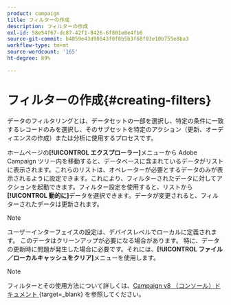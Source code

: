 ```yaml
---
product: campaign
title: フィルターの作成
description: フィルターの作成
exl-id: 58e54f67-dc87-42f1-8426-6f801e8e4fb6
source-git-commit: b4059e43d98643f0f8b5b3f68f03e10b755e8ba3
workflow-type: tm+mt
source-wordcount: '165'
ht-degree: 89%

---
```


# フィルターの作成{#creating-filters}

データのフィルタリングとは、データセットの一部を選択し、特定の条件に一致するレコードのみを選択し、そのサブセットを特定のアクション（更新、オーディエンスの作成）または分析に使用するプロセスです。

ホームページの&#x200B;**[!UICONTROL エクスプローラー]**&#x200B;メニューから Adobe Campaign ツリー内を移動すると、データベースに含まれているデータがリストに表示されます。これらのリストは、オペレーターが必要とするデータのみが表示されるように設定できます。これにより、フィルターされたデータに対してアクションを起動できます。フィルター設定を使用すると、リストから&#x200B;**[!UICONTROL 動的に]**&#x200B;データを選択できます。データが変更されると、フィルターされたデータは更新されます。

>[!NOTE]
>
>ユーザーインターフェイスの設定は、デバイスレベルでローカルに定義されます。 このデータはクリーンアップが必要になる場合があります。 特に、データの更新時に問題が発生した場合に必要です。それには、**[!UICONTROL ファイル／ローカルキャッシュをクリア]**&#x200B;メニューを使用します。

>[!NOTE]
>
>フィルターとその使用方法について詳しくは、[Campaign v8 （コンソール）ドキュメント ](https://experienceleague.adobe.com/ja/docs/campaign/campaign-v8/audience/create-audiences/create-filters){target=_blank} を参照してください。


<!--

## Typology of available filters {#typology-of-available-filters}

Adobe Campaign lets you apply filters to data lists.

These filters can be used once, or you can save them for future use. You can apply several filters at the same time.

The following filter types are available in Adobe Campaign:

* **Default filters**

  The **default filter** is accessible via the fields located above the lists. It lets you filter on predefined fields (for recipient profiles, these are the name and email address by default). You can use the fields to enter the characters to filter on or to selection the filter conditions from a drop-down list.

  ![](assets/filters_recipient_default_filter.png)
<!--
  >[!NOTE]
  >
  >The **%** character replaces any character string. For example, the string `%@yahoo.com` lets you display all the profiles with an email address in the domain "yahoo.com".

  You can change the default filter of a list. For more on this, refer to [Change the default filter](#altering-the-default-filter).

* **Simple filters**

  **Simple filters** are one-off filters on the columns. They are defined with one or more simple search criteria on the displayed columns.

  You can combine several simple filters on the same data list to refine your search. The filter fields are displayed one beneath the other. They can be deleted independently of each other.

  ![](assets/filters_recipient_simple_filter.png)

  Simple filters are detailed in [Create a simple filter](#creating-a-simple-filter).

* **Advanced filters**

  **Advanced filters** are created using a query or a combination of queries on the data.

  For more on creating an advanced filter, refer to [Create an advanced filter](#creating-an-advanced-filter).

  You can use functions to define the content of the filter. For more on this, refer to [Create an advanced filter with functions](#creating-an-advanced-filter-with-functions).

  >[!NOTE]
  >
  >For more on building queries in Adobe Campaign, refer to [this section](../../platform/using/about-queries-in-campaign.md).

* **User filters**

  An **application filter** is an advanced filter that has been saved, to use and share its configuration with the other operators.

  The **[!UICONTROL Filters]** button located above the lists offers a set of application filters that can be combined to refine the filtering. The method for creating these filters is presented in [Save a filter](#saving-a-filter).

## Change the default filter {#altering-the-default-filter}

To change the default filter for a recipient list, click the **[!UICONTROL Profiles and Targets > Pre-defined filters]** node of the tree.

For all other types of data, configure the default filter via the **[!UICONTROL Administration > Configuration > Predefined filters]** node.

Apply the following steps:

1. Select the filter you want to be used by default.
1. Click the **[!UICONTROL Parameters]** tab and select **[!UICONTROL Default filter for the associated document type]**.

   ![](assets/s_ncs_user_default_filter.png)

   >[!CAUTION]
   >
   >If a default filter is already applied to the list, you need to disable it before applying a new filter. To do this, click the red cross to the right of the filtering fields.

1. Click **[!UICONTROL Save]** to apply the filter.

   >[!NOTE]
   >
   >The filter definition window is detailed in [Create an advanced filter](#creating-an-advanced-filter) and [Save a filter](#saving-a-filter).

## Create a simple filter {#creating-a-simple-filter}

To create a **simple filter**, apply the following steps:

1. Right-click the field you want to filter and select **[!UICONTROL Filter on this field]**.

   ![](assets/s_ncs_user_sort_this_field.png)

   The default filter fields are displayed above the list.

1. Select the filter option from the drop-down list, or enter the filter criteria to apply (the method for selecting or entering criteria depends on the type of field: text, enumerated, etc.).

   ![](assets/s_ncs_user_sort_fields.png)

1. To activate the filter, press Enter on the keyboard, or click the green arrow to the right of the filter fields.

If the field on which you want to filter the data is not displayed in the form of the profile, you can add it in the columns displayed, then filter on that column. To do this,

1. Click the **[!UICONTROL Configure the list]** icon.

   ![](assets/s_ncs_user_configure_list.png)

1. Select the column to be displayed, for example the age of the recipients.

   ![](assets/s_ncs_user_select_fields_to_display.png)

1. Right-click the **Age** column in the recipient list, and select **[!UICONTROL Filter on this column]**.

   ![](assets/s_ncs_user_sort_this_column.png)

   You can then select the age filtering options.

   ![](assets/s_ncs_user_delete_filter.png)

## Create an advanced filter {#creating-an-advanced-filter}

To create an **advanced filter**, apply the following steps:

1. Click the **[!UICONTROL Filters]** button and select **[!UICONTROL Advanced filter...]**. 

   ![](assets/filters_recipient_create_adv_filter.png)

   You can also right-click the list of data to filter and select **[!UICONTROL Advanced filter...]**.

   The filtering condition definition window is displayed.

1. Click the **[!UICONTROL Expression]** column to define the input value.
1. Click **[!UICONTROL Edit expression]** to select the field to which the filter will be applied.

   ![](assets/s_user_filter_choose_field.png)

1. From the list, select the field on which data will be filtered. Click **[!UICONTROL Finish]** to confirm.
1. Click the **[!UICONTROL Operator]** column and select the operator to be applied from the drop-down list.
1. Select an expected value from the **[!UICONTROL Value]** column. You can combine several filters to refine your query. To add a filter condition, click **[!UICONTROL Add]**.

   ![](assets/s_ncs_user_filter_add_button_alone.png)

1. You can assign a hierarchy to the expressions or change the order of the query expressions using the toolbar arrows.
1. The default operator between expressions is **And**, but you can change this by clicking the field. You can select an **Or** operator.

   ![](assets/s_ncs_user_filter_operator.png)

1. Click **[!UICONTROL OK]** to confirm filter creation and apply it to the list.

The filter applied is displayed above the list.

![](assets/s_ncs_user_filter_adv_edit.png)

To edit or modify this filter, click its label.

To cancel this filter, click the **[!UICONTROL Remove this filter]** icon to the right of the filter.

![](assets/s_ncs_user_filter_adv_remove.png)

You can save an advanced filter to keep it for future use. For further information about this type of filter, see [Save a filter](#saving-a-filter).

### Create an advanced filter with functions {#creating-an-advanced-filter-with-functions}

Advanced filters can use functions; **filters with functions** are created via an expression editor that lets you create formulas using the database data and advanced functions. To create a filter with functions, repeat advanced filter creation steps 1, 2 and 3, then proceed as follows:

1. In the field selection window, click **[!UICONTROL Advanced selection]**.
1. Select the type of formula to be used: aggregate, existing user filter or expression.

   ![](assets/s_ncs_user_filter_formula_select.png)

   The following options are available:

    * **[!UICONTROL Field only]** to select a field. This is the default mode. 
    * **[!UICONTROL Aggregate]** to select the aggregate formula to be used (counts, sum, average, maximum, minimum).
    * **[!UICONTROL User filter]** to select one of the existing user filters. User filters are detailed in [Save a filter](#saving-a-filter).
    * **[!UICONTROL Expression]** to access the expressions editor.

      The expression editor lets you define an advanced filter. It looks like this:
    
      ![](assets/s_ncs_user_create_exp_exple01.png)

      It lets you select fields in the database tables and attach advanced functions to them: Select the function to use in the **[!UICONTROL List of functions]**. The functions available are detailed in [List of functions](../../platform/using/defining-filter-conditions.md#list-of-functions). Next, select the field or fields concerned by the functions and click **[!UICONTROL OK]** to approve the expression.

      >[!NOTE]
      >
      >For an example of filter creation based on an expression, refer to [this section](../../workflow/using/sending-a-birthday-email.md#identifying-recipients-whose-birthday-it-is).

## Save a filter {#saving-a-filter}

Filters are specific to each operator and are re-initialized each time the operator clears the cache of their client console.

You can create an **application filter** by saving an advanced filter: it can be re-used by right-clicking in any list or via the **[!UICONTROL Filters]** button located above the lists.

These filters can also be accessed directly via the delivery assistant, in the target selection stage (refer to [this section](../../delivery/using/creating-an-email-delivery.md) for more on creating deliveries). To create the application filter, you can:

* Convert an advanced filter to an application filter. To do this, click **[!UICONTROL Save]** before closing the advanced filter editor.

  ![](assets/s_ncs_user_filter_save.png)

* Create this application filter via the **[!UICONTROL Administration > Configuration > Predefined filters]** (or **[!UICONTROL Profiles and targets > Predefined filters]** for recipients) node of the tree. To do this, right-click the list of filters, and select **[!UICONTROL New...]**. The procedure is the same as for creating advanced filters.

  The **[!UICONTROL Label]** field enables you to name this filter. This name will appear in the combo box of the **[!UICONTROL Filters...]** button. 

  ![](assets/user_filter_apply.png)

You can delete all filters on the current list by right-clicking and selecting **[!UICONTROL No filter]** or via the **[!UICONTROL Filters]** icon located above the list.  

You can combine filters by clicking the **[!UICONTROL Filters]** button and using the **[!UICONTROL And...]** menu.

![](assets/s_ncs_user_filter_combination.png)

## Filter recipients {#filtering-recipients}

Predefined filters (see [Save a filter](#saving-a-filter)) enable you to filter the profiles of recipients contained in the database. You can edit filters from the **[!UICONTROL Profiles and Targets > Predefined filters]** node of the tree. The filters are listed in the upper section of the workspace, via the **[!UICONTROL Filters]** button.

Select a filter to display its definition and to access a preview of the filtered data.

![](assets/s_ncs_user_segment_edit.png)

>[!NOTE]
>
>For a detailed example of predefined filter creation, refer to [Use case](../../platform/using/use-case.md).

The predefined filters are:

<table> 
 <tbody> 
  <tr> 
   <td> <strong>Label</strong><br /> </td> 
   <td> <strong>Query</strong><br /> </td> 
  </tr> 
  <tr> 
   <td> Opened<br /> </td> 
   <td> Selects recipients who have opened a delivery.<br /> </td> 
  </tr> 
  <tr> 
   <td> Opened but not clicked<br /> </td> 
   <td> Selects recipients who have opened a delivery but have not clicked on a link.<br /> </td> 
  </tr> 
  <tr> 
   <td> Inactive recipients<br /> </td> 
   <td> Selects recipients who have not opened a delivery in X months.<br /> </td> 
  </tr> 
  <tr> 
   <td> Last activity by device type<br /> </td> 
   <td> Selects recipients who have clicked or opened delivery Y using device X in the last Z days.<br /> </td> 
  </tr> 
  <tr> 
   <td> Last activity by device type (Tracking)<br /> </td> 
   <td> Selects recipients who have clicked or opened delivery Y using device X in the last Z days.<br /> </td> 
  </tr> 
  <tr> 
   <td> Untargeted recipients<br /> </td> 
   <td> Selects recipients who have never been targeted via channel Y in X months.<br /> </td> 
  </tr> 
  <tr> 
   <td> Very active recipients<br /> </td> 
   <td> Selects recipients who have clicked in a delivery at least X times in the last Y months.<br /> </td> 
  </tr> 
  <tr> 
 <td> Denylisted email address<br /> </td> 
    <td> Selects recipients whose email address is on the denylist.<br/> </td>
  </tr> 
  <tr> 
   <td> Quarantined email address<br /> </td> 
   <td> Selects recipients whose email address is quarantined.<br /> </td> 
  </tr> 
  <tr> 
   <td> Email addresses duplicated in the folder<br /> </td> 
   <td> Selects recipients whose email address is duplicated in the folder.<br /> </td> 
  </tr> 
  <tr> 
   <td> Neither opened nor clicked<br /> </td> 
   <td> Selects recipients who have not opened a delivery, or clicked in a delivery.<br /> </td> 
  </tr> 
  <tr> 
   <td> New recipients (days)<br /> </td> 
   <td> Selects recipients that were created in the last X days.<br /> </td> 
  </tr> 
  <tr> 
   <td> New recipients (minutes)<br /> </td> 
   <td> Selects recipients that were created in the last X minutes.<br /> </td> 
  </tr> 
  <tr> 
   <td> New recipients (months)<br /> </td> 
   <td> Selects recipients that were created in the last X months.<br /> </td> 
  </tr> 
  <tr> 
   <td> By subscription<br /> </td> 
   <td> Selects recipients by subscription.<br /> </td> 
  </tr> 
  <tr> 
   <td> By clicking on a specific link<br /> </td> 
   <td> Selects recipients who clicked on a particular URL in a delivery.<br /> </td> 
  </tr> 
  <tr> 
   <td> By post delivery behavior<br /> </td> 
   <td> Selects recipients according to their behavior after receiving a delivery.<br /> </td> 
  </tr> 
  <tr> 
   <td> By creation date<br /> </td> 
   <td> Selects recipients by creation date, over a period ranging from X months (current date minus n months) to Y months (current date minus n months).<br /> </td> 
  </tr> 
  <tr> 
   <td> By list<br /> </td> 
   <td> Selects recipients by list.<br /> </td> 
  </tr> 
  <tr> 
   <td> By number of clicks<br /> </td> 
   <td> Selects recipients who clicked in a delivery in the last X months.<br /> </td> 
  </tr> 
  <tr> 
   <td> By number of messages received<br /> </td> 
   <td> Selects recipients according to the number of messages that they received.<br /> </td> 
  </tr> 
  <tr> 
   <td> By number of opens<br /> </td> 
   <td> Selects recipients who opened between X and Y deliveries over Z amount of time.<br /> </td> 
  </tr> 
  <tr> 
   <td> By name or email<br /> </td> 
   <td> Selects recipients according to their name or email.<br /> </td> 
  </tr> 
  <tr> 
   <td> By age range<br /> </td> 
   <td> Selects recipients according to their age.<br /> </td> 
  </tr> 
 </tbody> 
</table>

>[!NOTE]
>
>All comparisons concerning counting and periods are to be understood in the broader sense (recipients that correspond to the query limits are included in the comparison).

Examples of how the data is calculated:

* Selects recipients who are less than 30 years old: 

  ![](assets/predefined_filters_01.png)

* Selects recipients who are 18 years of age or older:

  ![](assets/predefined_filters_03.png)

* Selects recipients aged between 18 and 30:

  ![](assets/predefined_filters_02.png)

## Advanced settings for data filters {#advanced-settings-for-data-filters}

Click the **[!UICONTROL Settings]** tab to access the following options:

* **[!UICONTROL Default filter for the associated document type]**: this option lets you suggest this filter by default in the editor of the lists concerned by the sort.

  For example, the **[!UICONTROL By name or login]** filter is applied to operators. This option is selected, and so the filter is always offered on all operator lists.

* **[!UICONTROL Filter shared with other operators]**: this option lets you make the filter available to all the other operators on the current database.
* **[!UICONTROL Use parameter entry form]**: this option lets you define the filter field(s) to be displayed above the list when this filter is selected. These fields let you define the filter settings. This form must be entered in XML format via the **[!UICONTROL Form]** button. For example, the preconfigured filter **[!UICONTROL Recipients who have opened]**, available from the recipients list, displays a filter field that lets you select the delivery at which the filter is aimed.

  The **[!UICONTROL Preview]** button displays the result of the selected filter.

* The **[!UICONTROL Advanced parameters]** link lets you define additional settings. In particular, you can associate a SQL table with the filter to make it common to all editors that share the table.

  Select the **[!UICONTROL Do not restrict the filter]** option if you want to stop the user from overriding this filter.

  This option is enabled for "Recipients of a delivery" and "Recipients of deliveries belonging to a folder" filters offered in the delivery assistant that cannot be overloaded.

  ![](assets/s_ncs_user_filter_advanced_param.png)
-->